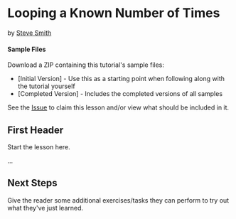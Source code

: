 # Looping a Known Number of Times
by [Steve Smith](http://deviq.com/me/steve-smith)

#### Sample Files
Download a ZIP containing this tutorial's sample files:
- [Initial Version] - Use this as a starting point when following along with the tutorial yourself
- [Completed Version] - Includes the completed versions of all samples

See the [Issue](https://github.com/dotnet/training-tutorials/issues/7) to claim this lesson and/or view what should be included in it.

## First Header

Start the lesson here.

...


## Next Steps

Give the reader some additional exercises/tasks they can perform to try out what they've just learned.